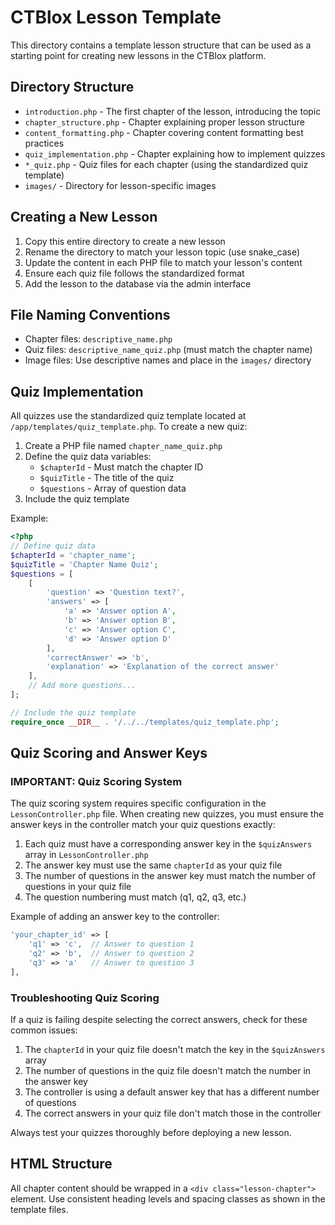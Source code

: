 # CTBlox Lesson Template

This directory contains a template lesson structure that can be used as a starting point for creating new lessons in the CTBlox platform.

## Directory Structure

- `introduction.php` - The first chapter of the lesson, introducing the topic
- `chapter_structure.php` - Chapter explaining proper lesson structure
- `content_formatting.php` - Chapter covering content formatting best practices
- `quiz_implementation.php` - Chapter explaining how to implement quizzes
- `*_quiz.php` - Quiz files for each chapter (using the standardized quiz template)
- `images/` - Directory for lesson-specific images

## Creating a New Lesson

1. Copy this entire directory to create a new lesson
2. Rename the directory to match your lesson topic (use snake_case)
3. Update the content in each PHP file to match your lesson's content
4. Ensure each quiz file follows the standardized format
5. Add the lesson to the database via the admin interface

## File Naming Conventions

- Chapter files: `descriptive_name.php`
- Quiz files: `descriptive_name_quiz.php` (must match the chapter name)
- Image files: Use descriptive names and place in the `images/` directory

## Quiz Implementation

All quizzes use the standardized quiz template located at `/app/templates/quiz_template.php`. To create a new quiz:

1. Create a PHP file named `chapter_name_quiz.php`
2. Define the quiz data variables:
   - `$chapterId` - Must match the chapter ID
   - `$quizTitle` - The title of the quiz
   - `$questions` - Array of question data
3. Include the quiz template

Example:
```php
<?php
// Define quiz data
$chapterId = 'chapter_name';
$quizTitle = 'Chapter Name Quiz';
$questions = [
    [
        'question' => 'Question text?',
        'answers' => [
            'a' => 'Answer option A',
            'b' => 'Answer option B',
            'c' => 'Answer option C',
            'd' => 'Answer option D'
        ],
        'correctAnswer' => 'b',
        'explanation' => 'Explanation of the correct answer'
    ],
    // Add more questions...
];

// Include the quiz template
require_once __DIR__ . '/../../templates/quiz_template.php';
```

## Quiz Scoring and Answer Keys

### IMPORTANT: Quiz Scoring System

The quiz scoring system requires specific configuration in the `LessonController.php` file. When creating new quizzes, you must ensure the answer keys in the controller match your quiz questions exactly:

1. Each quiz must have a corresponding answer key in the `$quizAnswers` array in `LessonController.php`
2. The answer key must use the same `chapterId` as your quiz file
3. The number of questions in the answer key must match the number of questions in your quiz file
4. The question numbering must match (q1, q2, q3, etc.)

Example of adding an answer key to the controller:

```php
'your_chapter_id' => [
    'q1' => 'c',  // Answer to question 1
    'q2' => 'b',  // Answer to question 2
    'q3' => 'a'   // Answer to question 3
],
```

### Troubleshooting Quiz Scoring

If a quiz is failing despite selecting the correct answers, check for these common issues:

1. The `chapterId` in your quiz file doesn't match the key in the `$quizAnswers` array
2. The number of questions in the quiz file doesn't match the number in the answer key
3. The controller is using a default answer key that has a different number of questions
4. The correct answers in your quiz file don't match those in the controller

Always test your quizzes thoroughly before deploying a new lesson.

## HTML Structure

All chapter content should be wrapped in a `<div class="lesson-chapter">` element. Use consistent heading levels and spacing classes as shown in the template files.
